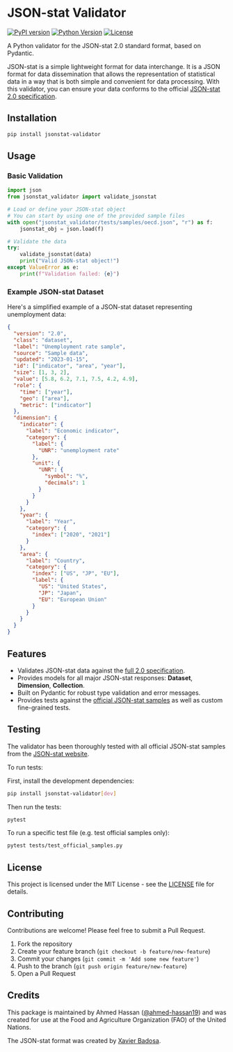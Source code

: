 # JSON-stat Validator

[![PyPI version](https://img.shields.io/pypi/v/jsonstat-validator.svg)](https://pypi.org/project/jsonstat-validator/)
[![Python Version](https://img.shields.io/pypi/pyversions/jsonstat-validator.svg)](https://pypi.org/project/jsonstat-validator/)
[![License](https://img.shields.io/github/license/ahmed-hassan19/jsonstat-validator.svg)](https://github.com/ahmed-hassan19/jsonstat-validator/blob/main/LICENSE)

A Python validator for the JSON-stat 2.0 standard format, based on Pydantic.

JSON-stat is a simple lightweight format for data interchange. It is a JSON format for data dissemination that allows the representation of statistical data in a way that is both simple and convenient for data processing. With this validator, you can ensure your data conforms to the official [JSON-stat 2.0 specification](https://json-stat.org/full/).

## Installation

```bash
pip install jsonstat-validator
```

## Usage

### Basic Validation

```python
import json
from jsonstat_validator import validate_jsonstat

# Load or define your JSON-stat object
# You can start by using one of the provided sample files
with open("jsonstat_validator/tests/samples/oecd.json", "r") as f:
    jsonstat_obj = json.load(f)

# Validate the data
try:
    validate_jsonstat(data)
    print("Valid JSON-stat object!")
except ValueError as e:
    print(f"Validation failed: {e}")
```

### Example JSON-stat Dataset

Here's a simplified example of a JSON-stat dataset representing unemployment data:

```json
{
  "version": "2.0",
  "class": "dataset",
  "label": "Unemployment rate sample",
  "source": "Sample data",
  "updated": "2023-01-15",
  "id": ["indicator", "area", "year"],
  "size": [1, 3, 2],
  "value": [5.8, 6.2, 7.1, 7.5, 4.2, 4.9],
  "role": {
    "time": ["year"],
    "geo": ["area"],
    "metric": ["indicator"]
  },
  "dimension": {
    "indicator": {
      "label": "Economic indicator",
      "category": {
        "label": {
          "UNR": "unemployment rate"
        },
        "unit": {
          "UNR": {
            "symbol": "%",
            "decimals": 1
          }
        }
      }
    },
    "year": {
      "label": "Year",
      "category": {
        "index": ["2020", "2021"]
      }
    },
    "area": {
      "label": "Country",
      "category": {
        "index": ["US", "JP", "EU"],
        "label": {
          "US": "United States",
          "JP": "Japan",
          "EU": "European Union"
        }
      }
    }
  }
}
```

## Features

- Validates JSON-stat data against the [full 2.0 specification](https://json-stat.org/full).
- Provides models for all major JSON-stat responses: **Dataset**, **Dimension**, **Collection**.
- Built on Pydantic for robust type validation and error messages.
- Provides tests against the [official JSON-stat samples](https://json-stat.org/samples/collection.json) as well as custom fine-grained tests.

## Testing

The validator has been thoroughly tested with all official JSON-stat samples from the [JSON-stat website](https://json-stat.org/samples/).

To run tests:

First, install the development dependencies:

```bash
pip install jsonstat-validator[dev]
```

Then run the tests:

```bash
pytest
```

To run a specific test file (e.g. test official samples only):

```bash
pytest tests/test_official_samples.py
```

## License

This project is licensed under the MIT License - see the [LICENSE](LICENSE) file for details.

## Contributing

Contributions are welcome! Please feel free to submit a Pull Request.

1. Fork the repository
2. Create your feature branch (`git checkout -b feature/new-feature`)
3. Commit your changes (`git commit -m 'Add some new feature'`)
4. Push to the branch (`git push origin feature/new-feature`)
5. Open a Pull Request

## Credits

This package is maintained by Ahmed Hassan ([@ahmed-hassan19](https://github.com/ahmed-hassan19)) and was created for use at the Food and Agriculture Organization (FAO) of the United Nations.

The JSON-stat format was created by [Xavier Badosa](https://www.linkedin.com/in/badosa).
